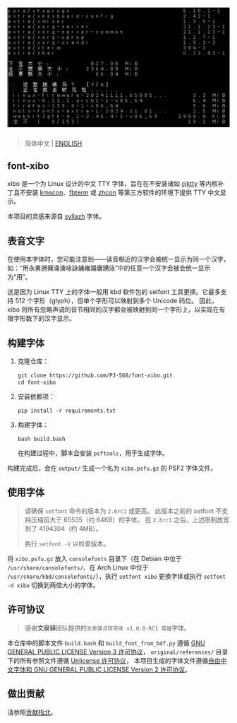 # ![演示](assets/display.png)

> 简体中文 | [ENGLISH](README.en.md)

## font-xibo

xibo 是一个为 Linux 设计的中文 TTY 字体，旨在在不安装诸如 [cjktty](https://github.com/zhmars/cjktty-patches) 等内核补丁且不安装 [kmscon](http://www.freedesktop.org/wiki/Software/kmscon)、[fbterm](https://salsa.debian.org/debian/fbterm) 或 [zhcon](https://zhcon.sourceforge.net/) 等第三方软件的环境下提供 TTY 中文显示。

本项目的灵感来源自 [syllazh](https://github.com/oldherl/syllazh/) 字体。

## 表音文字

在使用本字体时，您可能注意到——读音相近的汉字会被统一显示为同一个汉字，如：“用永勇拥擁涌湧咏詠蛹雍踊庸踴泳”中的任意一个汉字会被会统一显示为“用”。

这是因为 Linux TTY 上的字体一般用 kbd 软件包的 setfont 工具更换。它最多支持 512 个字形（glyph），但单个字形可以映射到多个 Unicode 码位。
因此，xibo 将所有忽略声调的音节相同的汉字都会被映射到同一个字形上，以实现在有限字形数下的汉字显示。

## 构建字体

1. 克隆仓库：

   ```shellscript
   git clone https://github.com/PJ-568/font-xibo.git
   cd font-xibo
   ```

2. 安装依赖项：

   ```shellscript
   pip install -r requirements.txt
   ```

3. 构建字体：

   ```shellscript
   bash build.bash
   ```

   在构建过程中，脚本会安装 `psftools`，用于生成字体。

构建完成后，会在 `output/` 生成一个名为 `xibo.psfu.gz` 的 PSF2 字体文件。

## 使用字体

> 请确保 `setfont` 命令的版本为 `2.6rc1` 或更高。
> 此版本之前的 setfont 不支持压缩前大于 65535（约 64KB）的字体。
> 在 `2.6rc1` 之后，上述限制放宽到了 4194304（约 4MB）。
>
> 执行 `setfont -V` 以检查版本。

将 `xibo.psfu.gz` 放入 `consolefonts` 目录下（在 Debian 中位于 `/usr/share/consolefonts/`、在 Arch Linux 中位于 `/usr/share/kbd/consolefonts/`），执行 `setfont xibo` 更换字体或执行 `setfont -d xibo` 切换到两倍大小的字体。

## 许可协议

> 感谢**文泉驿**团队提供的`文泉驿点阵宋体 v1.0.0-RC1 英雄`字体。

本仓库中的脚本文件 `build.bash` 和 `build_font_from_bdf.py` 遵循 [GNU GENERAL PUBLIC LICENSE Version 3 许可协议](LICENSE)，
`original/references/` 目录下的所有参照文件遵循 [Unlicense 许可协议](original/references/LICENSE)，
本项目生成的字体文件遵循[自由中文字体和 GNU GENERAL PUBLIC LICENSE Version 2 许可协议](FONT-LICENSE)。

## 做出贡献

请参照[贡献指北](CONTRIBUTING.md)。
